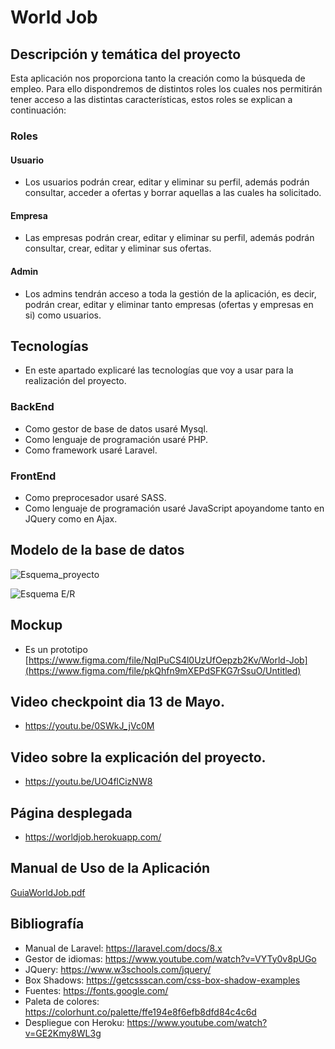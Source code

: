 # World Job

## Descripción y temática del proyecto

Esta aplicación nos proporciona tanto la creación como la búsqueda de empleo. Para ello dispondremos de distintos roles los cuales nos permitirán tener acceso a las distintas características, estos roles se explican a continuación:

### Roles

#### Usuario
- Los usuarios podrán crear, editar y eliminar su perfil, además podrán consultar, acceder a ofertas y borrar aquellas a las cuales ha solicitado.

#### Empresa
- Las empresas podrán crear, editar y eliminar su perfil, además podrán consultar, crear, editar y eliminar sus ofertas.

#### Admin
- Los admins tendrán acceso a toda la gestión de la aplicación, es decir, podrán crear, editar y eliminar tanto empresas (ofertas y empresas en si) como usuarios.

## Tecnologías
- En este apartado explicaré las tecnologías que voy a usar para la realización del proyecto.

### BackEnd
- Como gestor de base de datos usaré Mysql.
- Como lenguaje de programación usaré PHP.
- Como framework usaré Laravel.

### FrontEnd
- Como preprocesador usaré SASS.
- Como lenguaje de programación usaré JavaScript apoyandome tanto en JQuery como en Ajax.

## Modelo de la base de datos

![Esquema_proyecto](https://user-images.githubusercontent.com/72375245/161384783-2aba7ee1-bcf5-4260-aaab-eb7db29d0192.png)

![Esquema E/R](https://user-images.githubusercontent.com/72375245/163725527-ef3cc669-8dde-45be-b79b-10304ede9da9.PNG)

## Mockup
- Es un prototipo
[https://www.figma.com/file/NqlPuCS4l0UzUfOepzb2Kv/World-Job](https://www.figma.com/file/pkQhfn9mXEPdSFKG7rSsuO/Untitled)

## Video checkpoint dia 13 de Mayo.
- https://youtu.be/0SWkJ_jVc0M

## Video sobre la explicación del proyecto.
- https://youtu.be/UO4flCizNW8

## Página desplegada
- https://worldjob.herokuapp.com/

## Manual de Uso de la Aplicación
[GuiaWorldJob.pdf](https://github.com/rubengalan97/World_Job/files/8956728/GuiaWorldJob.pdf)

## Bibliografía

- Manual de Laravel: https://laravel.com/docs/8.x
- Gestor de idiomas: https://www.youtube.com/watch?v=VYTy0v8pUGo
- JQuery: https://www.w3schools.com/jquery/
- Box Shadows: https://getcssscan.com/css-box-shadow-examples
- Fuentes: https://fonts.google.com/
- Paleta de colores: https://colorhunt.co/palette/ffe194e8f6efb8dfd84c4c6d
- Despliegue con Heroku: https://www.youtube.com/watch?v=GE2Kmy8WL3g
